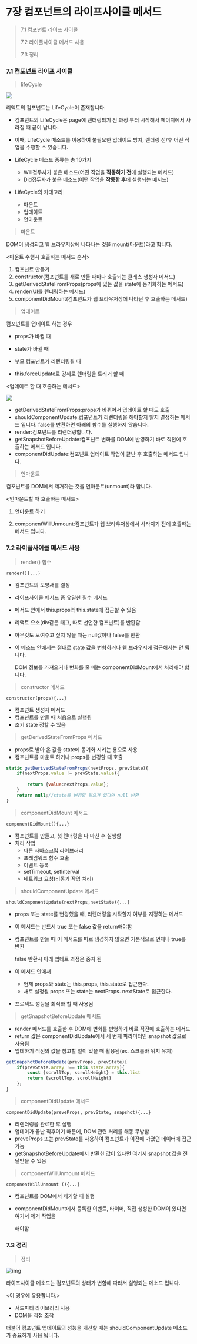 # 7장 컴포넌트의 라이프사이클 메서드

> 7.1 컴포넌트 라이프 사이클
>
> 7.2  라이플사이클 메서드 사용
>
> 7.3 정리





### 7.1 컴포넌트 라이프 사이클

>lifeCycle

![](https://thebook.io/img/006946/140.jpg)



리액트의 컴포넌트는 LifeCycle이 존재합니다.

- 컴포넌트의 LifeCycle은 page에 렌더링되기 전 과정 부터 시작해서 페이지에서 사라질 때 끝이 납니다.

- 이때, LifeCycle 메소드를 이용하여 불필요한 업데이트 방지, 렌더링 전/후 어떤 작업을 수행할 수 있습니다.

- LifeCycle 메소드 종류는 총 10가지

  - Will접두사가 붙은 메소드(어떤 작업을 **작동하기 전**에 실행되는 메서드)
  - Did접두사가 붙은 메소드(어떤 작업을 **작동한 후**에 실행되는 메서드)

- LifeCycle의 카테고리

  - 마운트
  - 업데이트
  - 언마운트

  

> 마운트

DOM이 생성되고 웹 브라우저상에 나타나는 것을 mount(마운트)라고 합니다.

<마운트 수행시 호출하는 메서드 순서>

1. 컴포넌트 만들기
2. constructor(컴포넌트를 새로 만들 때마다 호출되는 클래스 생성자 메서드)
3. getDerivedStateFromProps(props에 있는 값을 state에 동기화하는 메서드)
4. render(UI를 렌더링하는 메서드)
5. componentDidMount(컴포넌트가 웹 브라우저상에 나타난 후 호출하는 메서드)



> 업데이트

컴포넌트를 업데이트 하는 경우

- props가 바뀔 때

- state가 바뀔 때

- 부모 컴포넌트가 리렌더링될 때

- this.forceUpdate로 강제로 렌더링을 트리거 할 때

<업데이트 할 때 호출하는 메서드>

![](https://thebook.io/img/006946/142_1.jpg)

- getDerivedStateFromProps:props가 바뀌어서 업데이트 할 때도 호출
- shouldComponentUpdate:컴포넌트가 리렌더링을 해야할지 말지 결정하는 메서드 입니다. false를 반환하면                     아래의 함수를 실행하지 않습니다.
- render:컴포넌트를 리렌더링합니다.
- getSnapshotBeforeUpdate:컴포넌트 변화를 DOM에 반영하기 바로 직전에 호출하는 메서드 입니다.
- componentDidUpdate:컴포넌트 업데이트 작업이 끝난 후 호출하는 메서드 입니다.



> 언마운트

컴포넌트를 DOM에서 제거하는 것을 언마운트(unmount)라 합니다.

<언마운트할 때 호출하는 메서드>

1. 언마운트 하기

2. componentWillUnmount:컴포넌트가 웹 브라우저상에서 사라지기 전에 호출하는 메서드 입니다.





### 7.2  라이플사이클 메서드 사용

> render() 함수

`render(){...}`

- 컴포넌트의 모양새를 결정

- 라이프사이클 메서드 중 유일한 필수 메서드

- 메서드 안에서 this.props와 this.state에 접근할 수 있음

- 리액트 요소(div같은 태그, 따로 선언한 컴포넌트)를 반환함

- 아무것도 보여주고 싶지 않을 때는 null값이나 false를 반환

- 이 메소드 안에서는 절대로 state 값을 변형하거나 웹 브라우저에 접근해서는 안 됩니다.

  DOM 정보를 가져오거나 변화를 줄 때는 componentDidMount에서 처리해야 합니다.

  

> constructor 메서드

`constructor(props){...}`

- 컴포넌트 생성자 메서드
- 컴포넌트를 만들 때 처음으로 실행됨
- 초기 state 정할 수 있음



> getDerivedStateFromProps 메서드

- props로 받아 온 값을 state에 동기화 시키는 용으로 사용
- 컴포넌트를 마운트 하거나 props를 변경할 때 호출

```jsx
static getDerivedStateFromProps(nextProps, prevState){
    if(nextProps.value != prevState.value){
   
        return {value:nextProps.value};
    }
    return null;//state를 변경할 필요가 없다면 null 반환
}
```



> componentDidMount 메서드

`componentDidMount(){...}`

- 컴포넌트를 만들고, 첫 렌더링을 다 마친 후 실행함
- 처리 작업
  - 다른 자바스크립 라이브러리
  - 프레임워크 함수 호출
  - 이벤트 등록
  - setTimeout, setInterval
  - 네트워크 요청(비동기 작업 처리)



> shouldComponentUpdate 메서드

`shouldComponentUpdate(nextProps,nextState){...}`

- props 또는 state를 변경했을 때, 리렌더링을 시작할지 여부를 지정하는 메서드

- 이 메서드는 반드시 true 또는 false 값을 return해야함

- 컴포넌트를 만들 때 이 메서드를 따로 생성하지 않으면 기본적으로 언제나 true를 반환

  false 반환시 아래 업데트 과정은 중지 됨

- 이 메서드 안에서 

  - 현재 props와 state는 this.props, this.state로 접근한다.
  - 새로 설정될 props 또는 state는 nextProps. nextState로 접근한다.

- 프로젝트 성능을 최적화 할 때 사용됨



> getSnapshotBeforeUpdate 메서드

- render 메서드를 호출한 후 DOM에 변화를 반영하기 바로 직전에 호출하는 메서드
- return 값은 componentDidUpdate에서 세 번째 파라미터인 snapshot 값으로 사용됨
- 업데하기 직전의 값을 참고할 일이 있을 때 활용됨(ex. 스크롤바 위치 유지)

```jsx
getSnapshotBeforeUpdate(prevProps, prevState){
    if(prevState.array !== this.state.array){
        const {scrollTop, scrollHeight} = this.list
        return {scrollTop, scrollHeight}
    };
}
```



> componentDidUpdate 메서드

`compnentDidUpdate(preveProps, prevState, snapshot){...}`

- 리렌더링을 완료한 후 실행 
- 업데이가 끝난 직후이기 때문에, DOM 관련 처리를 해동 무방함
- preveProps 또는 prevState를 사용하여 컴포넌트가 이전에 가졌던 데이터에 접근 가능
- getSnapshotBeforeUpdate에서 반환한 값이 있다면 여기서 snapshot 값을 전달받을 수 있음



> componentWillUnmount 메서드

`componentWillUnmount (){...}`

- 컴포넌트를 DOM에서 제거할 때 실행

- componentDidMount에서 등록한 이벤트, 타이머, 직접 생성한 DOM이 있다면 여기서 제거 작업을

  해야함





### 7.3 정리

> 정리



![img](https://thebook.io/img/006946/151_2.jpg)

라이프사이클 메소드는 컴포넌트의 상태가 변함에 따라서 실행되는 메소드 입니다. 

<이 경우에 유용합니다.>

- 서드파티 라이브러리 사용
- DOM을 직접 조작

더불어 컴포넌트 업데이트의 성능을 개선할 때는  shouldComponentUpdate 메소드가 중요하게 사용 됩니다.

